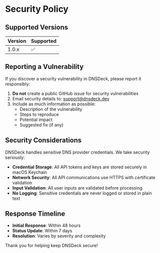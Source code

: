 # Security Policy

## Supported Versions

| Version | Supported          |
| ------- | ------------------ |
| 1.0.x   | :white_check_mark: |

## Reporting a Vulnerability

If you discover a security vulnerability in DNSDeck, please report it responsibly:

1. **Do not** create a public GitHub issue for security vulnerabilities
2. Email security details to: support@dnsdeck.dev
3. Include as much information as possible:
   - Description of the vulnerability
   - Steps to reproduce
   - Potential impact
   - Suggested fix (if any)

## Security Considerations

DNSDeck handles sensitive DNS provider credentials. We take security seriously:

- **Credential Storage**: All API tokens and keys are stored securely in macOS Keychain
- **Network Security**: All API communications use HTTPS with certificate validation
- **Input Validation**: All user inputs are validated before processing
- **No Logging**: Sensitive credentials are never logged or stored in plain text

## Response Timeline

- **Initial Response**: Within 48 hours
- **Status Update**: Within 7 days
- **Resolution**: Varies by severity and complexity

Thank you for helping keep DNSDeck secure!
